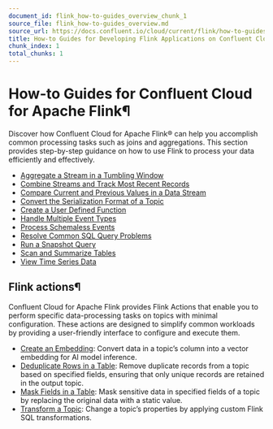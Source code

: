 ```yaml
---
document_id: flink_how-to-guides_overview_chunk_1
source_file: flink_how-to-guides_overview.md
source_url: https://docs.confluent.io/cloud/current/flink/how-to-guides/overview.html
title: How-to Guides for Developing Flink Applications on Confluent Cloud for Apache Flink
chunk_index: 1
total_chunks: 1
---
```


# How-to Guides for Confluent Cloud for Apache Flink¶

Discover how Confluent Cloud for Apache Flink® can help you accomplish common processing tasks such as joins and aggregations. This section provides step-by-step guidance on how to use Flink to process your data efficiently and effectively.

  * [Aggregate a Stream in a Tumbling Window](aggregate-tumbling-window.html#flink-sql-aggregate-tumbling-window)
  * [Combine Streams and Track Most Recent Records](combine-and-track-most-recent-records.html#flink-sql-combine-streams)
  * [Compare Current and Previous Values in a Data Stream](compare-current-and-previous-values.html#flink-sql-compare-current-and-previous-values)
  * [Convert the Serialization Format of a Topic](convert-serialization-format.html#flink-sql-convert-format)
  * [Create a User Defined Function](create-udf.html#flink-sql-create-udf)
  * [Handle Multiple Event Types](multiple-event-types.html#flink-sql-multiple-event-types)
  * [Process Schemaless Events](process-schemaless-events.html#flink-sql-schemaless-events)
  * [Resolve Common SQL Query Problems](resolve-common-query-problems.html#flink-sql-statement-advisor-warnings)
  * [Run a Snapshot Query](run-snapshot-query.html#flink-sql-run-snapshot-query)
  * [Scan and Summarize Tables](scan-and-summarize-tables.html#flink-sql-scan-and-summarize)
  * [View Time Series Data](view-time-series-data.html#flink-sql-view-time-series)

## Flink actions¶

Confluent Cloud for Apache Flink provides Flink Actions that enable you to perform specific data-processing tasks on topics with minimal configuration. These actions are designed to simplify common workloads by providing a user-friendly interface to configure and execute them.

  * [Create an Embedding](../../ai/embeddings/embedding-action.html#flink-sql-embedding-action): Convert data in a topic’s column into a vector embedding for AI model inference.
  * [Deduplicate Rows in a Table](deduplicate-rows.html#flink-sql-deduplicate-topic-action): Remove duplicate records from a topic based on specified fields, ensuring that only unique records are retained in the output topic.
  * [Mask Fields in a Table](mask-fields.html#flink-sql-mask-fields-action): Mask sensitive data in specified fields of a topic by replacing the original data with a static value.
  * [Transform a Topic](transform-topic.html#flink-sql-transform-topic-action): Change a topic’s properties by applying custom Flink SQL transformations.
